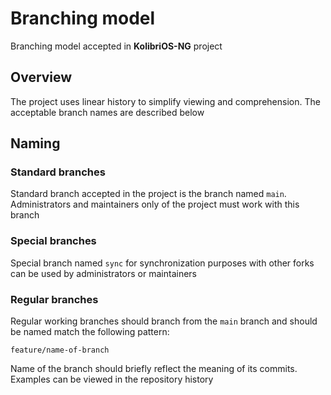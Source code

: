 # Branching model

Branching model accepted in __KolibriOS-NG__ project

## Overview

The project uses linear history to simplify viewing and comprehension. The acceptable branch names are described below

## Naming

### Standard branches

Standard branch accepted in the project is the branch named `main`. Administrators and maintainers only of the project must work with this branch

### Special branches

Special branch named `sync` for synchronization purposes with other forks can be used by administrators or maintainers

### Regular branches

Regular working branches should branch from the `main` branch and should be named match the following pattern:

```text
feature/name-of-branch
```

Name of the branch should briefly reflect the meaning of its commits. Examples can be viewed in the repository history
